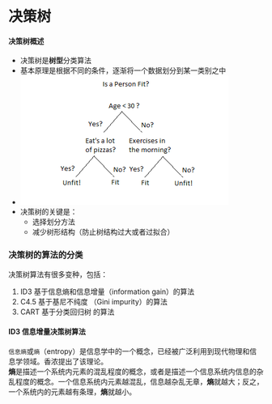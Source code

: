 # 决策树
#### 决策树概述
- 决策树是**树型**分类算法
- 基本原理是根据不同的条件，逐渐将一个数据划分到某一类别之中
- <img src="./images/Decision-Trees-modified-1.png"></img>
- 决策树的关键是：
    - 选择划分方法
    - 减少树形结构（防止树结构过大或者过拟合）

### 决策树的算法的分类
决策树算法有很多变种，包括：
1. ID3 基于信息熵和信息增量（information gain）的算法
2. C4.5 基于基尼不纯度 （Gini impurity）的算法
3. CART 基于分类回归树 的算法

#### ID3 信息增量决策树算法
```信息熵```或```熵```（entropy）是信息学中的一个概念，已经被广泛利用到现代物理和信息学领域。香浓提出了该理论。</br>
**熵**是描述一个系统内元素的混乱程度的概念，或者是描述一个信息系统内信息的杂乱程度的概念。一个信息系统内元素越混乱，信息越杂乱无章，**熵**就越大；反之，一个系统内的元素越有条理，**熵**就越小。</br>
